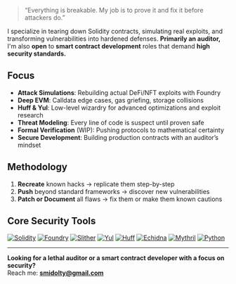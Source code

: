 > “Everything is breakable. My job is to prove it and fix it before attackers do.”

I specialize in tearing down Solidity contracts, simulating real exploits, and transforming vulnerabilities into hardened defenses.
**Primarily an auditor,** I'm also **open** to **smart contract development** roles that demand **high security standards.**


## Focus
- **Attack Simulations**: Rebuilding actual DeFi/NFT exploits with Foundry  
- **Deep EVM**: Calldata edge cases, gas griefing, storage collisions  
- **Huff & Yul**: Low-level wizardry for advanced optimizations and exploit research  
- **Threat Modeling**: Every line of code is suspect until proven safe  
- **Formal Verification** (WIP): Pushing protocols to mathematical certainty  
- **Secure Development**: Building production contracts with an auditor’s mindset

## Methodology
1. **Recreate** known hacks → replicate them step-by-step  
2. **Push** beyond standard frameworks → discover new vulnerabilities  
3. **Patch or Document** all flaws → fix them or make them known cautions  

## Core Security Tools

[![Solidity](https://img.shields.io/badge/Solidity-black?style=for-the-badge&logo=solidity&logoColor=E33332)](https://docs.soliditylang.org/)
[![Foundry](https://img.shields.io/badge/Foundry-black?style=for-the-badge&logo=cloudfoundry&logoColor=E33332)](https://github.com/foundry-rs/foundry)
[![Slither](https://img.shields.io/badge/Slither-black?style=for-the-badge&logoColor=E33332)](https://github.com/crytic/slither)
[![Yul](https://img.shields.io/badge/Yul-black?style=for-the-badge&logoColor=E33332)](https://docs.soliditylang.org/en/latest/yul.html)
[![Huff](https://img.shields.io/badge/Huff-black?style=for-the-badge&logoColor=E33332)](https://huff.sh/)
[![Echidna](https://img.shields.io/badge/Echidna-black?style=for-the-badge&logoColor=E33332)](https://github.com/crytic/echidna)
[![Mythril](https://img.shields.io/badge/Mythril-black?style=for-the-badge&logoColor=E33332)](https://github.com/ConsenSys/mythril)
[![Python](https://img.shields.io/badge/Python-black?style=for-the-badge&logo=python&logoColor=E33332)](https://www.python.org/)



---

**Looking for a lethal auditor or a smart contract developer with a focus on security?**  
Reach me: [**smidolty@gmail.com**](mailto:smidolty@gmail.com)

